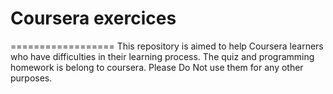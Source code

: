 # Coursera exercices
==================
This repository is aimed to help Coursera learners who have difficulties in their learning process.
The quiz and programming homework is belong to coursera. Please Do Not use them for any other purposes.
